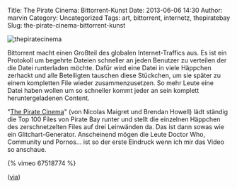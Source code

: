 Title: The Pirate Cinema: Bittorrent-Kunst
Date: 2013-06-06 14:30
Author: marvin
Category: Uncategorized
Tags: art, bittorrent, internetz, thepiratebay
Slug: the-pirate-cinema-bittorrent-kunst

![thepiratecinema]({static}/images/thepiratecinema.jpg)

Bittorrent macht einen Großteil des globalen Internet-Traffics aus. Es
ist ein Protokoll um begehrte Dateien schneller an jeden Benutzer zu
verteilen der die Datei runterladen möchte. Dafür wird eine Datei in
viele Häppchen zerhackt und alle Beteiligten tauschen diese Stückchen,
um sie später zu einem kompletten File wieder zusammenzusetzen. So mehr
Leute eine Datei haben wollen um so schneller kommt jeder an sein
komplett heruntergeladenen Content.

"[The Pirate
Cinema](http://www.creativeapplications.net/sound/the-pirate-cinema-reveals-hidden-activity-of-peer-to-peer-file-sharing/)"
(von Nicolas Maigret und Brendan Howell) lädt ständig die Top 100 Files
von Pirate Bay runter und stellt die einzelnen Häppchen des
zerschnetzelten Files auf drei Leinwänden da. Das ist dann sowas wie ein
Glitchart-Generator. Anscheinend mögen die Leute Doctor Who, Community
und Pornos... ist so der erste Eindruck wenn ich mir das Video so
anschaue.

{% vimeo 67518774 %}

([via](http://www.geek.com/apps/the-pirate-cinema-intercepts-torrent-traffic-for-art-1557517/))

